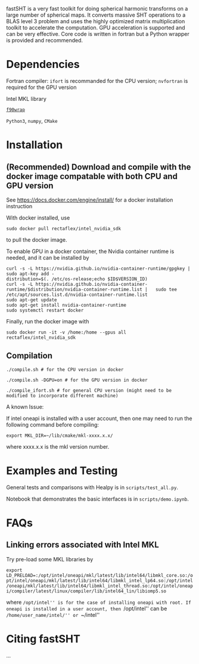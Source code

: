 fastSHT is a very fast toolkit for doing spherical harmonic transforms on a large number of spherical maps. It converts massive SHT operations to a BLAS level 3 problem and uses the highly optimized matrix multiplication toolkit to accelerate the computation. GPU acceleration is supported and can be very effective. Core code is written in fortran but a Python wrapper is provided and recommended.


# Dependencies

Fortran compiler: `ifort` is recommanded for the CPU version; `nvfortran` is required for the GPU version

Intel MKL library

[`f90wrap`](https://github.com/jameskermode/f90wrap)

`Python3`, `numpy`, `CMake`

# Installation

## (Recommended) Download and compile with the docker image compatable with both CPU and GPU version

See https://docs.docker.com/engine/install/ for a docker installation instruction

With docker installed, use

```
sudo docker pull rectaflex/intel_nvidia_sdk
```
to pull the docker image.

To enable GPU in a docker container, the Nvidia container runtime is needed, and it can be installed by 

```
curl -s -L https://nvidia.github.io/nvidia-container-runtime/gpgkey |   sudo apt-key add -
distribution=$(. /etc/os-release;echo $ID$VERSION_ID)
curl -s -L https://nvidia.github.io/nvidia-container-runtime/$distribution/nvidia-container-runtime.list |   sudo tee /etc/apt/sources.list.d/nvidia-container-runtime.list
sudo apt-get update
sudo apt-get install nvidia-container-runtime
sudo systemctl restart docker
```
Finally, run the docker image with
```
sudo docker run -it -v /home:/home --gpus all rectaflex/intel_nvidia_sdk
```

## Compilation

```
./compile.sh # for the CPU version in docker
```

```
./compile.sh -DGPU=on # for the GPU version in docker
```

```
./compile_ifort.sh # for general CPU version (might need to be modified to incorporate different machine)
```

A known Issue:

If intel oneapi is installed with a user account, then one may need to run the following command before compiling:
```
export MKL_DIR=~/lib/cmake/mkl-xxxx.x.x/
```
where xxxx.x.x is the mkl version number.

# Examples and Testing
General tests and comparisons with Healpy is in `scripts/test_all.py`.

Notebook that demonstrates the basic interfaces is in  `scripts/demo.ipynb`.

# FAQs

## Linking errors associated with Intel MKL

Try pre-load some MKL libraries by

`export LD_PRELOAD=:/opt/intel/oneapi/mkl/latest/lib/intel64/libmkl_core.so:/opt/intel/oneapi/mkl/latest/lib/intel64/libmkl_intel_lp64.so:/opt/intel/oneapi/mkl/latest/lib/intel64/libmkl_intel_thread.so:/opt/intel/oneapi/compiler/latest/linux/compiler/lib/intel64_lin/libiomp5.so`

where ``/opt/intel'' is for the case of installing oneapi with root. If oneapi is installed in a user account, then ``/opt/intel'' can be ``/home/user_name/intel/'' or ``~/intel''

# Citing fastSHT

...
